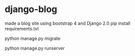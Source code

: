 # django-blog
made a blog site using bootstrap 4 and Django 2.0
pip install requirements.txt

python manage.py migrate

python manage.py runserver
